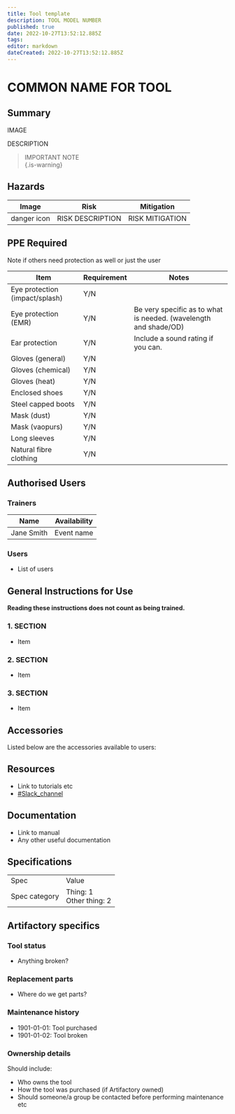 ```yaml
---
title: Tool template
description: TOOL MODEL NUMBER
published: true
date: 2022-10-27T13:52:12.885Z
tags: 
editor: markdown
dateCreated: 2022-10-27T13:52:12.885Z
---
```


# COMMON NAME FOR TOOL

## Summary

IMAGE

DESCRIPTION

> IMPORTANT NOTE  
{.is-warning}

## Hazards

| Image       | Risk             | Mitigation      |
| ----------- | ---------------- | --------------- |
| danger icon | RISK DESCRIPTION | RISK MITIGATION |

## PPE Required

<!-- exclude items that are not applicable -->

Note if others need protection as well or just the user

| Item                           | Requirement     | Notes                                                                                  |
| ------------------------------ | --------------- | -------------------------------------------------------------------------------------- |
| Eye protection (impact/splash) | Y/N             |                                                                                        |
| Eye protection (EMR)           | Y/N             | Be very specific as to what is needed. (wavelength and shade/OD)                       |
| Ear protection                 | Y/N             | Include a sound rating if you can.                                                     |
| Gloves (general)               | Y/N             |                                                                                        |
| Gloves (chemical)              | Y/N             |                                                                                        |
| Gloves (heat)                  | Y/N             |                                                                                        |
| Enclosed shoes                 | Y/N             |                                                                                        |
| Steel capped boots             | Y/N             |                                                                                        |
| Mask (dust)                    | Y/N             |                                                                                        |
| Mask (vaopurs)                 | Y/N             |                                                                                        |
| Long sleeves                   | Y/N             |                                                                                        |
| Natural fibre clothing         | Y/N             |                                                                                        |

## Authorised Users

### Trainers

| Name       | Availability |
| ---------- | ------------ |
| Jane Smith | Event name   |

### Users

* List of users

## General Instructions for Use

**Reading these instructions does not count as being trained.**

### 1. SECTION

* Item

### 2. SECTION

* Item 

### 3. SECTION

* Item

## Accessories

Listed below are the accessories available to users:

## Resources

* Link to tutorials etc
* [#Slack_channel](slack://channel?team=T0LQE2JNR&id={CHANNEL_ID})

## Documentation

* Link to manual
* Any other useful documentation

## Specifications

|                                    |                                                               |
|------------------------------------|---------------------------------------------------------------|
| Spec                               | Value                                                         |
| Spec category                      | Thing: 1<br>Other thing: 2                                    |

## Artifactory specifics

### Tool status

* Anything broken?

### Replacement parts

* Where do we get parts?

### Maintenance history

* 1901-01-01: Tool purchased
* 1901-01-02: Tool broken

### Ownership details

Should include:

* Who owns the tool
* How the tool was purchased (if Artifactory owned)
* Should someone/a group be contacted before performing maintenance etc

